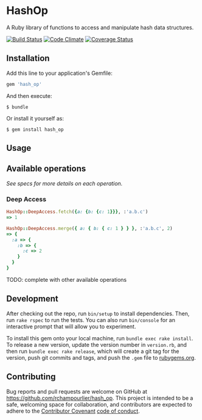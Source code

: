 # HashOp


A Ruby library of functions to access and manipulate hash data structures.

[![Build Status](https://travis-ci.org/rchampourlier/hash_op?branch=master)](https://travis-ci.org/rchampourlier/hash_op)
[![Code Climate](https://codeclimate.com/github/rchampourlier/hash_op/badges/gpa.svg)](https://codeclimate.com/github/rchampourlier/hash_op)
[![Coverage Status](https://coveralls.io/repos/rchampourlier/hash_op/badge.svg)](https://coveralls.io/r/rchampourlier/hash_op)

## Installation

Add this line to your application's Gemfile:

```ruby
gem 'hash_op'
```

And then execute:

    $ bundle

Or install it yourself as:

    $ gem install hash_op

## Usage

## Available operations

_See specs for more details on each operation._

### Deep Access

```ruby
HashOp::DeepAccess.fetch({a: {b: {c: 1}}}, :'a.b.c')
=> 1

HashOp::DeepAccess.merge({ a: { b: { c: 1 } } }, :'a.b.c', 2)
=> {
  :a => {
    :b => {
      :c => 2
    }
  }
}
```
TODO: complete with other available operations

## Development

After checking out the repo, run `bin/setup` to install dependencies. Then, run `rake rspec` to run the tests. You can also run `bin/console` for an interactive prompt that will allow you to experiment.

To install this gem onto your local machine, run `bundle exec rake install`. To release a new version, update the version number in `version.rb`, and then run `bundle exec rake release`, which will create a git tag for the version, push git commits and tags, and push the `.gem` file to [rubygems.org](https://rubygems.org).

## Contributing

Bug reports and pull requests are welcome on GitHub at https://github.com/rchampourlier/hash_op. This project is intended to be a safe, welcoming space for collaboration, and contributors are expected to adhere to the [Contributor Covenant](http://contributor-covenant.org) [code of conduct](CODE_OF_CONDUCT.md).
